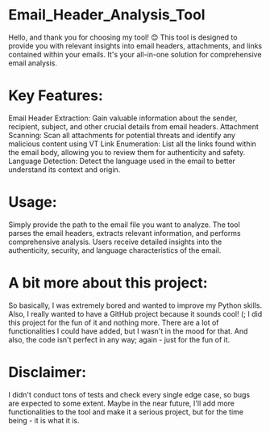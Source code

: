 # Email_Header_Analysis_Tool
Hello, and thank you for choosing my tool! 😊 This tool is designed to provide you with relevant insights into email headers, attachments, and links contained within your emails. It's your all-in-one solution for comprehensive email analysis.

# Key Features:

Email Header Extraction: Gain valuable information about the sender, recipient, subject, and other crucial details from email headers.
Attachment Scanning: Scan all attachments for potential threats and identify any malicious content using VT
Link Enumeration: List all the links found within the email body, allowing you to review them for authenticity and safety.
Language Detection: Detect the language used in the email to better understand its context and origin.

# Usage:
Simply provide the path to the email file you want to analyze.
The tool parses the email headers, extracts relevant information, and performs comprehensive analysis.
Users receive detailed insights into the authenticity, security, and language characteristics of the email.

# A bit more about this project:
So basically, I was extremely bored and wanted to improve my Python skills. Also, I really wanted to have a GitHub project because it sounds cool! (; I did this project for the fun of it and nothing more. There are a lot of functionalities I could have added, but I wasn't in the mood for that. And also, the code isn't perfect in any way; again - just for the fun of it.

# Disclaimer:
I didn't conduct tons of tests and check every single edge case, so bugs are expected to some extent. Maybe in the near future, I'll add more functionalities to the tool and make it a serious project, but for the time being - it is what it is.
